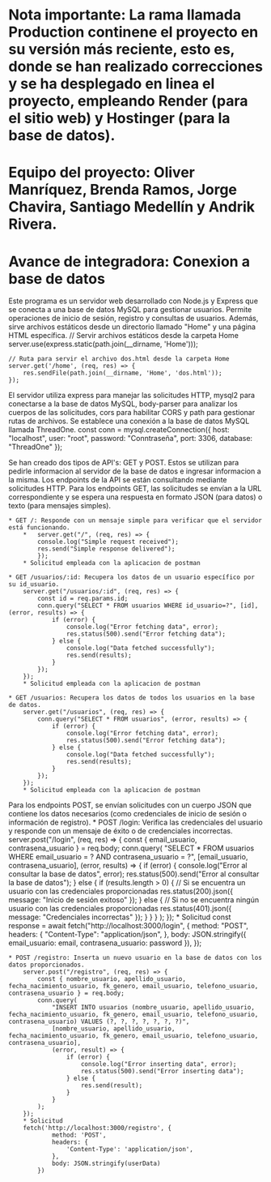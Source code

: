 # Nota importante: La rama llamada Production continene el proyecto en su versión más reciente, esto es, donde se han realizado correcciones y se ha desplegado en linea el proyecto, empleando Render (para el sitio web) y Hostinger (para la base de datos).

# Equipo del proyecto: Oliver Manríquez, Brenda Ramos, Jorge Chavira, Santiago Medellín y Andrik Rivera.

# Avance de integradora: Conexion a base de datos
<!-- Aplicado al proyecto integrador, crear una API que contenga al menos dos rutas diferentes, que obtenga sus datos desde una base de datos.
La interfaz debe consultar esta API para cargar elementos de la pagina y/o enviar datos para su persistencia, cada miembro del equipo debe subir un link al repositorio, y dentro del repositorio en el archivo readme describir el funcionamiento actual de su programa, que endpoints tiene la API, como se estan consultando. -->

Este programa es un servidor web desarrollado con Node.js y Express que se conecta a una base de datos MySQL para gestionar usuarios. Permite operaciones de inicio de sesión, registro y consultas de usuarios. Además, sirve archivos estáticos desde un directorio llamado "Home" y una página HTML específica.
    // Servir archivos estáticos desde la carpeta Home
    server.use(express.static(path.join(__dirname, 'Home')));

    // Ruta para servir el archivo dos.html desde la carpeta Home
    server.get('/home', (req, res) => {
        res.sendFile(path.join(__dirname, 'Home', 'dos.html'));
    });


El servidor utiliza express para manejar las solicitudes HTTP, mysql2 para conectarse a la base de datos MySQL, body-parser para analizar los cuerpos de las solicitudes, cors para habilitar CORS y path para gestionar rutas de archivos. Se establece una conexión a la base de datos MySQL llamada ThreadOne.
    const conn = mysql.createConnection({
        host: "localhost",
        user: "root",
        password: "Conntraseña",
        port: 3306,
        database: "ThreadOne"
    });

Se han creado dos tipos de API's: GET y POST. Estos se utilizan para pedirle informacion al servidor de la base de datos e ingresar informacion a la misma. Los endpoints de la API se están consultando mediante solicitudes HTTP. Para los endpoints GET, las solicitudes se envían a la URL correspondiente y se espera una respuesta en formato JSON (para datos) o texto (para mensajes simples). 

    * GET /: Responde con un mensaje simple para verificar que el servidor está funcionando.
        *   server.get("/", (req, res) => {
            console.log("Simple request received");
            res.send("Simple response delivered");
            });
        * Solicitud empleada con la aplicacion de postman 

    * GET /usuarios/:id: Recupera los datos de un usuario específico por su id_usuario.
        server.get("/usuarios/:id", (req, res) => {
            const id = req.params.id;
            conn.query("SELECT * FROM usuarios WHERE id_usuario=?", [id], (error, results) => {
                if (error) {
                    console.log("Error fetching data", error);
                    res.status(500).send("Error fetching data");
                } else {
                    console.log("Data fetched successfully");
                    res.send(results);
                }
            });
        });
        * Solicitud empleada con la aplicacion de postman 

    * GET /usuarios: Recupera los datos de todos los usuarios en la base de datos.
        server.get("/usuarios", (req, res) => {
            conn.query("SELECT * FROM usuarios", (error, results) => {
                if (error) {
                    console.log("Error fetching data", error);
                    res.status(500).send("Error fetching data");
                } else {
                    console.log("Data fetched successfully");
                    res.send(results);
                }
            });
        });
        * Solicitud empleada con la aplicacion de postman 

Para los endpoints POST, se envían solicitudes con un cuerpo JSON que contiene los datos necesarios (como credenciales de inicio de sesión o información de registro). 
    * POST /login: Verifica las credenciales del usuario y responde con un mensaje de éxito o de credenciales incorrectas.
        server.post("/login", (req, res) => {
            const { email_usuario, contrasena_usuario } = req.body;
            conn.query(
                "SELECT * FROM usuarios WHERE email_usuario = ? AND contrasena_usuario = ?",
                [email_usuario, contrasena_usuario],
                (error, results) => {
                    if (error) {
                        console.log("Error al consultar la base de datos", error);
                        res.status(500).send("Error al consultar la base de datos");
                    } else {
                        if (results.length > 0) {
                            // Si se encuentra un usuario con las credenciales proporcionadas
                            res.status(200).json({ message: "Inicio de sesión exitoso" });
                        } else {
                            // Si no se encuentra ningún usuario con las credenciales proporcionadas
                            res.status(401).json({ message: "Credenciales incorrectas" });
                        }
                    }
                }
            );
        });
        * Solicitud
        const response = await fetch("http://localhost:3000/login", {
                    method: "POST",
                    headers: {
                        "Content-Type": "application/json",
                    },
                    body: JSON.stringify({ email_usuario: email, contrasena_usuario: password }),
                });

    * POST /registro: Inserta un nuevo usuario en la base de datos con los datos proporcionados.
        server.post("/registro", (req, res) => {
            const { nombre_usuario, apellido_usuario, fecha_nacimiento_usuario, fk_genero, email_usuario, telefono_usuario, contrasena_usuario } = req.body;
            conn.query(
                "INSERT INTO usuarios (nombre_usuario, apellido_usuario, fecha_nacimiento_usuario, fk_genero, email_usuario, telefono_usuario, contrasena_usuario) VALUES (?, ?, ?, ?, ?, ?, ?)",
                [nombre_usuario, apellido_usuario, fecha_nacimiento_usuario, fk_genero, email_usuario, telefono_usuario, contrasena_usuario],
                (error, result) => {
                    if (error) {
                        console.log("Error inserting data", error);
                        res.status(500).send("Error inserting data");
                    } else {
                        res.send(result);
                    }
                }
            );
        });
        * Solicitud
        fetch('http://localhost:3000/registro', {
                method: 'POST',
                headers: {
                    'Content-Type': 'application/json',
                },
                body: JSON.stringify(userData)
            })

